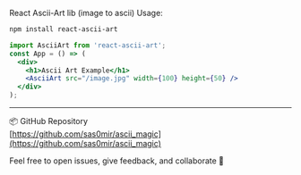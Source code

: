 React Ascii-Art lib (image to ascii)
Usage:
```bash
npm install react-ascii-art
```
```jsx
import AsciiArt from 'react-ascii-art';
const App = () => (
  <div>
    <h1>Ascii Art Example</h1>
    <AsciiArt src="/image.jpg" width={100} height={50} />
  </div>
);
```

---

📦 GitHub Repository  
[https://github.com/sas0mir/ascii_magic](https://github.com/sas0mir/ascii_magic)

Feel free to open issues, give feedback, and collaborate 🚀